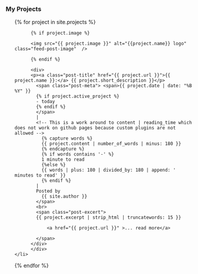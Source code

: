 ### My Projects

<ul style="margin-left:0; list-style:none;">
  {% for project in site.projects %}
    <li>
          <div class="feed-post-container">

          {% if project.image %}
          
          <img src="{{ project.image }}" alt="{{project.name}} logo" class="feed-post-image"  />
          
          {% endif %}

          <div>
          <p><a class="post-title" href="{{ project.url }}">{{ project.name }}:</a> {{ project.short_description }}</p>
            <span class="post-meta"> <span>{{ project.date | date: "%B %Y" }}
            {% if project.active_project %}
            - today 
            {% endif %}
            </span>
            |
            <!-- This is a work around to content | reading_time which does not work on github pages because custom plugins are not allowed --> 
              {% capture words %}
              {{ project.content | number_of_words | minus: 180 }}
              {% endcapture %}
              {% if words contains '-' %}
              1 minute to read
              {%else %}
              {{ words | plus: 180 | divided_by: 180 | append: ' minutes to read' }}
              {% endif %}
            |
            Posted by
              {{ site.author }}
            </span>
            <br>
            <span class="post-excert">
            {{ project.excerpt | strip_html | truncatewords: 15 }} 

                <a href="{{ project.url }}" >... read more</a>

            </span>
          </div>
          </div>
    </li>
  {% endfor %}
</ul>